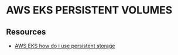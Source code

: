 # AWS EKS PERSISTENT VOLUMES

## Resources

- [AWS EKS how do i use persistent storage](https://aws.amazon.com/premiumsupport/knowledge-center/eks-persistent-storage/)
